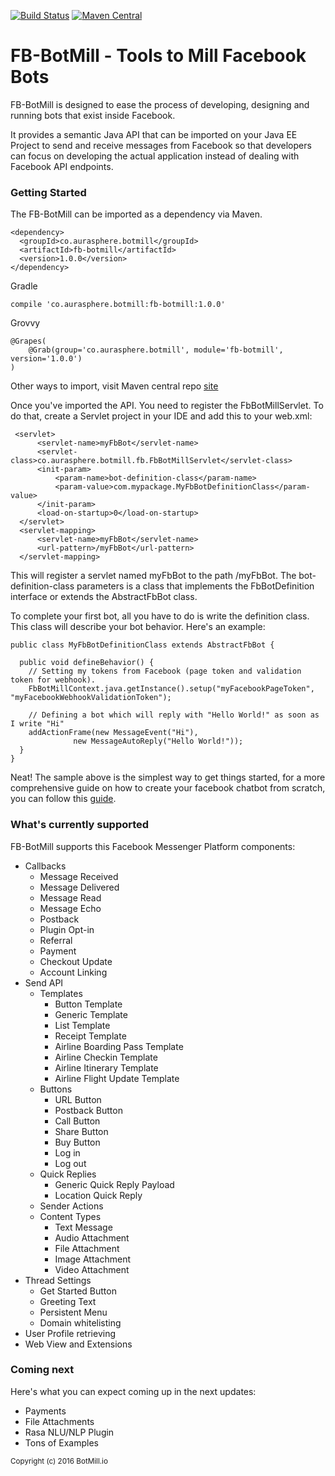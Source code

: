 [![Build Status](https://travis-ci.org/BotMill/fb-botmill.svg?branch=master)](https://travis-ci.org/BotMill/fb-botmill)
[![Maven Central](https://maven-badges.herokuapp.com/maven-central/cz.jirutka.rsql/rsql-parser/badge.svg)](https://maven-badges.herokuapp.com/maven-central/co.aurasphere.botmill/fb-botmill)

# FB-BotMill - Tools to Mill Facebook Bots
FB-BotMill is designed to ease the process of developing, designing and running bots that exist inside Facebook. 

It provides a semantic Java API that can be imported on your Java EE Project to send and receive messages from Facebook so that developers can focus on developing the actual application instead of dealing with Facebook API endpoints.

**<h3>Getting Started</h3>**
The FB-BotMill can be imported as a dependency via Maven.

	<dependency>
	  <groupId>co.aurasphere.botmill</groupId>
	  <artifactId>fb-botmill</artifactId>
	  <version>1.0.0</version>
	</dependency>

Gradle
    
    compile 'co.aurasphere.botmill:fb-botmill:1.0.0'

Grovvy

    @Grapes( 
        @Grab(group='co.aurasphere.botmill', module='fb-botmill', version='1.0.0') 
    )
    
Other ways to import, visit Maven central repo [site](http://search.maven.org/#search%7Cga%7C1%7Ca%3A%22fb-botmill%22) 

Once you've imported the API. You need to register the FbBotMillServlet. To do that, create a Servlet project in your IDE and add this to your web.xml:

     <servlet>
		  <servlet-name>myFbBot</servlet-name>
		  <servlet-class>co.aurasphere.botmill.fb.FbBotMillServlet</servlet-class>
		  <init-param>
			  <param-name>bot-definition-class</param-name>
			  <param-value>com.mypackage.MyFbBotDefinitionClass</param-value>
		  </init-param>
		  <load-on-startup>0</load-on-startup>
	  </servlet>
	  <servlet-mapping>
		  <servlet-name>myFbBot</servlet-name>
		  <url-pattern>/myFbBot</url-pattern>
	  </servlet-mapping>

This will register a servlet named myFbBot to the path /myFbBot. The bot-definition-class parameters is a class that implements the FbBotDefinition interface or extends the AbstractFbBot class.

To complete your first bot, all you have to do is write the definition class. This class will describe your bot behavior. Here's an example:

    public class MyFbBotDefinitionClass extends AbstractFbBot {
 
      public void defineBehavior() {
     	// Setting my tokens from Facebook (page token and validation token for webhook).
		FbBotMillContext.java.getInstance().setup("myFacebookPageToken", "myFacebookWebhookValidationToken");

     	// Defining a bot which will reply with "Hello World!" as soon as I write "Hi"
	  	addActionFrame(new MessageEvent("Hi"),
				  new MessageAutoReply("Hello World!"));
      }
    }

Neat! The sample above is the simplest way to get things started, for a more comprehensive guide on how to create your facebook chatbot from scratch, you can follow this [guide](https://github.com/BotMill/fb-botmill/wiki/Developing-with-FB-BotMill). 


**<h3>What's currently supported</h3>**

FB-BotMill supports this Facebook Messenger Platform components:

- Callbacks
	- Message Received
	- Message Delivered
	- Message Read
	- Message Echo
	- Postback
	- Plugin Opt-in
	- Referral
	- Payment
	- Checkout Update
	- Account Linking
- Send API
	- Templates
		- Button Template
		- Generic Template
		- List Template
		- Receipt Template
		- Airline Boarding Pass Template
		- Airline Checkin Template
		- Airline Itinerary Template
		- Airline Flight Update Template
	- Buttons
		- URL Button
		- Postback Button
		- Call Button
		- Share Button
		- Buy Button
		- Log in
		- Log out
	- Quick Replies
		- Generic Quick Reply Payload
		- Location Quick Reply
	- Sender Actions
	- Content Types
		- Text Message
		- Audio Attachment
		- File Attachment
		- Image Attachment
		- Video Attachment
- Thread Settings
	- Get Started Button
	- Greeting Text
	- Persistent Menu
	- Domain whitelisting
- User Profile retrieving
- Web View and Extensions
	
**<h3>Coming next</h3>**

Here's what you can expect coming up in the next updates:

- Payments
- File Attachments
- Rasa NLU/NLP Plugin
- Tons of Examples

<sub>Copyright (c) 2016 BotMill.io</sub>
